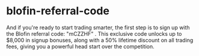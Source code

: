 # blofin-referral-code
And if you're ready to start trading smarter, the first step is to sign up with the Blofin referral code: "mCZZHF" . This exclusive code unlocks up to $8,000 in signup bonuses, along with a 50% lifetime discount on all trading fees, giving you a powerful head start over the competition.
